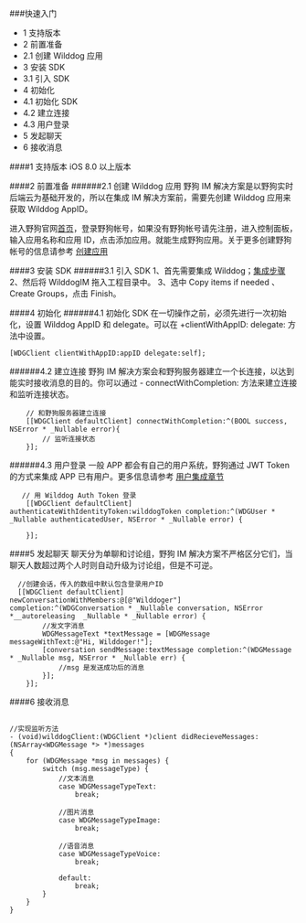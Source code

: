 ###快速入门
* 1 支持版本
* 2 前置准备
 * 2.1 创建 Wilddog 应用 
* 3 安装 SDK
 * 3.1 引入 SDK
* 4 初始化
 * 4.1 初始化 SDK
 * 4.2 建立连接
 * 4.3 用户登录 
* 5 发起聊天
* 6 接收消息


####1 支持版本
iOS 8.0 以上版本

####2 前置准备
######2.1 创建 Wilddog 应用
野狗 IM 解决方案是以野狗实时后端云为基础开发的，所以在集成 IM 解决方案前，需要先创建 Wilddog 应用来获取 Wilddog AppID。

进入野狗官网[首页](https://www.wilddog.com)，登录野狗帐号，如果没有野狗帐号请先注册，进入控制面板，输入应用名称和应用 ID，点击添加应用。就能生成野狗应用。关于更多创建野狗帐号的信息请参考 [创建应用](https://z.wilddog.com/overview/app)

####3 安装 SDK
######3.1 引入 SDK
1、首先需要集成 Wilddog；[集成步骤]('https://z.wilddog.com/ios/quickstart')
2、然后将 WilddogIM 拖入工程目录中。
3、选中 Copy items if needed 、Create Groups，点击 Finish。

####4 初始化
######4.1 初始化 SDK
在一切操作之前，必须先进行一次初始化，设置 Wilddog AppID 和 delegate。可以在 +clientWithAppID: delegate:  方法中设置。

```
[WDGClient clientWithAppID:appID delegate:self];

```
######4.2 建立连接
野狗 IM 解决方案会和野狗服务器建立一个长连接，以达到能实时接收消息的目的。你可以通过 - connectWithCompletion: 方法来建立连接和监听连接状态。

```
    // 和野狗服务器建立连接
    [[WDGClient defaultClient] connectWithCompletion:^(BOOL success, NSError * _Nullable error){
        // 监听连接状态
    }];

```
######4.3 用户登录
一般 APP 都会有自己的用户系统，野狗通过 JWT Token 的方式来集成 APP 已有用户。更多信息请参考 [用户集成章节]()

```
   // 用 Wilddog Auth Token 登录
    [[WDGClient defaultClient] authenticateWithIdentityToken:wilddogToken completion:^(WDGUser * _Nullable authenticatedUser, NSError * _Nullable error) {
        
    }];
 ```
####5 发起聊天
聊天分为单聊和讨论组，野狗 IM 解决方案不严格区分它们，当聊天人数超过两个人时则自动升级为讨论组，但是不可逆。

```
  //创建会话，传入的数组中默认包含登录用户ID
  [[WDGClient defaultClient] newConversationWithMembers:@[@"Wilddoger"] completion:^(WDGConversation * _Nullable conversation, NSError *__autoreleasing  _Nullable * _Nullable error) {
        //发文字消息
        WDGMessageText *textMessage = [WDGMessage messageWithText:@"Hi, Wilddoger!"];
        [conversation sendMessage:textMessage completion:^(WDGMessage * _Nullable msg, NSError * _Nullable err) {
            //msg 是发送成功后的消息
        }];
    }];
```
####6 接收消息
```

//实现监听方法
- (void)wilddogClient:(WDGClient *)client didRecieveMessages:(NSArray<WDGMessage *> *)messages
{
    for (WDGMessage *msg in messages) {
        switch (msg.messageType) {
            //文本消息
            case WDGMessageTypeText:
                break;
                
            //图片消息
            case WDGMessageTypeImage:
                break;
                
            //语音消息
            case WDGMessageTypeVoice:
                break;
                
            default:
                break;
        }
    }
}
```